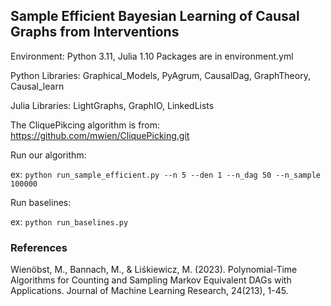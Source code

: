 ## Sample Efficient Bayesian Learning of Causal Graphs from Interventions
Environment:
Python 3.11, Julia 1.10
Packages are in environment.yml

Python Libraries:
Graphical_Models, PyAgrum, CausalDag, GraphTheory, Causal_learn

Julia Libraries:
LightGraphs, GraphIO, LinkedLists

The CliquePikcing algorithm is from:
https://github.com/mwien/CliquePicking.git

Run our algorithm:

ex: `python run_sample_efficient.py --n 5 --den 1 --n_dag 50 --n_sample 100000`

Run baselines:

ex: `python run_baselines.py`

### References
Wienöbst, M., Bannach, M., & Liśkiewicz, M. (2023). Polynomial-Time Algorithms for Counting and Sampling Markov Equivalent DAGs with Applications. Journal of Machine Learning Research, 24(213), 1-45.